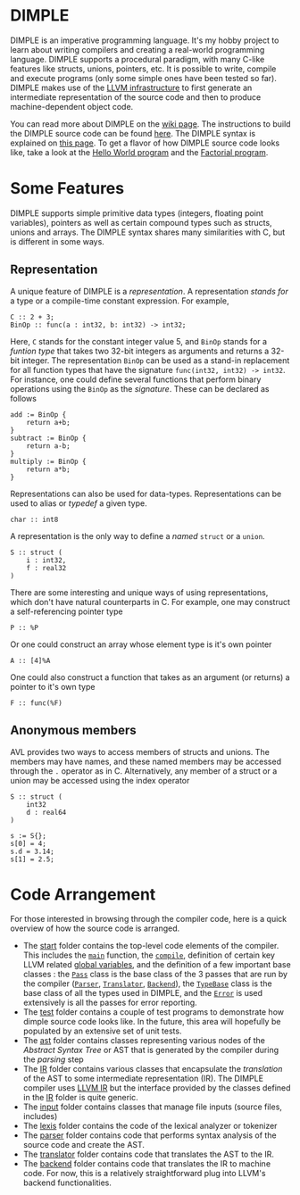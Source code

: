 # DIMPLE

DIMPLE is an imperative programming language. It's my hobby project to learn about writing compilers and creating a real-world programming language. DIMPLE supports a procedural paradigm, with many C-like features like structs, unions, pointers, etc. It is possible to write, compile and execute programs (only some simple ones have been tested so far). DIMPLE makes use of the [LLVM infrastructure](https://llvm.org/) to first generate an intermediate representation of the source code and then to produce machine-dependent object code. 

You can read more about DIMPLE on the [wiki page](https://github.com/avartak/DIMPLE/wiki). The instructions to build the DIMPLE source code can be found [here](https://github.com/avartak/DIMPLE/wiki/Building-DIMPLE). The DIMPLE syntax is explained on [this page](https://github.com/avartak/DIMPLE/wiki/Syntax). To get a flavor of how DIMPLE source code looks like, take a look at the [Hello World program](https://github.com/avartak/DIMPLE/blob/master/test/helloworld/helloworld.dmp) and the [Factorial program](https://github.com/avartak/DIMPLE/blob/main/test/factorial/factorial.dmp). 

# Some Features

DIMPLE supports simple primitive data types (integers, floating point variables), pointers as well as certain compound types such as structs, unions and arrays. The DIMPLE syntax shares many similarities with C, but is different in some ways. 

## Representation

A unique feature of DIMPLE is a _representation_. A representation _stands for_ a type or a compile-time constant expression. For example,

```
C :: 2 + 3;
BinOp :: func(a : int32, b: int32) -> int32;
```

Here, ```C``` stands for the constant integer value 5, and ```BinOp``` stands for a _funtion type_ that takes two 32-bit integers as arguments and returns a 32-bit integer. The representation ```BinOp``` can be used as a stand-in replacement for all function types that have the signature ```func(int32, int32) -> int32```. For instance, one could define several functions that perform binary operations using the ```BinOp``` as the _signature_. These can be declared as follows

```
add := BinOp {
    return a+b;
}
subtract := BinOp {
    return a-b;
}
multiply := BinOp {
    return a*b;
}
```

Representations can also be used for data-types. Representations can be used to alias or _typedef_ a given type. 

```
char :: int8
```

A representation is the only way to define a _named_ ```struct``` or a ```union```. 

```
S :: struct (
    i : int32,
    f : real32
)
```

There are some interesting and unique ways of using representations, which don't have natural counterparts in C. For example, one may construct a self-referencing pointer type

```
P :: %P
```

Or one could construct an array whose element type is it's own pointer

```
A :: [4]%A
```

One could also construct a function that takes as an argument (or returns) a pointer to it's own type

```
F :: func(%F)
```

## Anonymous members 

AVL provides two ways to access members of structs and unions. The members may have names, and these named members may be accessed through the ```.``` operator as in C. Alternatively, any member of a struct or a union may be accessed using the index operator 

```
S :: struct (
    int32
    d : real64
)

s := S{};
s[0] = 4;
s.d = 3.14;
s[1] = 2.5;
```

# Code Arrangement

For those interested in browsing through the compiler code, here is a quick overview of how the source code is arranged. 
* The [start](https://github.com/avartak/DIMPLE/tree/main/start) folder contains the top-level code elements of the compiler. This includes the [`main`](https://github.com/avartak/DIMPLE/blob/main/start/src/Main.cc) function, the [`compile`](https://github.com/avartak/DIMPLE/blob/main/start/src/Compile.cc), definition of certain key LLVM related [global variables](https://github.com/avartak/DIMPLE/blob/main/start/src/Globals.cc), and the definition of a few important base classes : the [`Pass`](https://github.com/avartak/DIMPLE/blob/main/start/include/Pass.h) class is the base class of the 3 passes that are run by the compiler ([`Parser`](https://github.com/avartak/DIMPLE/blob/main/parser/include/Parser.h), [`Translator`](https://github.com/avartak/DIMPLE/blob/main/translator/include/Translator.h), [`Backend`](https://github.com/avartak/DIMPLE/blob/main/backend/include/Backend.h)), the [`TypeBase`](https://github.com/avartak/DIMPLE/blob/main/start/include/TypeBase.h) class is the base class of all the types used in DIMPLE, and the [`Error`](https://github.com/avartak/DIMPLE/blob/main/start/include/Error.h) is used extensively is all the passes for error reporting.   
* The [test](https://github.com/avartak/DIMPLE/tree/main/test) folder contains a couple of test programs to demonstrate how dimple source code looks like. In the future, this area will hopefully be populated by an extensive set of unit tests.
* The [ast](https://github.com/avartak/DIMPLE/tree/main/ast) folder contains classes representing various nodes of the _Abstract Syntax Tree_ or AST that is generated by the compiler during the _parsing_ step
* The [IR](https://github.com/avartak/DIMPLE/tree/main/IR) folder contains various classes that encapsulate the _translation_ of the AST to some intermediate representation (IR). The DIMPLE compiler uses [LLVM IR](https://llvm.org/docs/LangRef.html) but the interface provided by the classes defined in the [IR](https://github.com/avartak/DIMPLE/tree/main/IR) folder is quite generic.
* The [input](https://github.com/avartak/DIMPLE/tree/main/input) folder contains classes that manage file inputs (source files, includes)
* The [lexis](https://github.com/avartak/DIMPLE/tree/main/lexis) folder contains the code of the lexical analyzer or tokenizer
* The [parser](https://github.com/avartak/DIMPLE/tree/main/parser) folder contains code that performs syntax analysis of the source code and create the AST.
* The [translator](https://github.com/avartak/DIMPLE/tree/main/translator) folder contains code that translates the AST to the IR. 
* The [backend](https://github.com/avartak/DIMPLE/tree/main/backend) folder contains code that translates the IR to machine code. For now, this is a relatively straightforward plug into LLVM's backend functionalities. 
